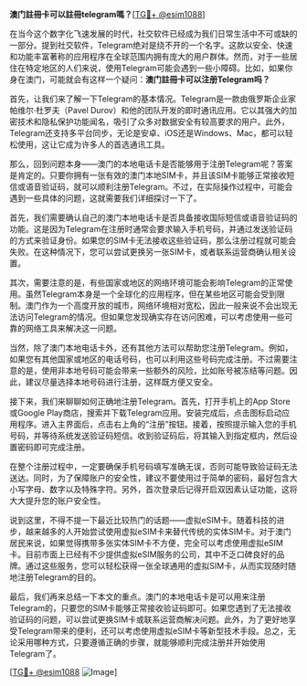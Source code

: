 **澳门註冊卡可以註冊telegram嗎？**[[TG💪+ @esim1088](https://t.me/s/esim1088)]

在当今这个数字化飞速发展的时代，社交软件已经成为我们日常生活中不可或缺的一部分。提到社交软件，Telegram绝对是绕不开的一个名字。这款以安全、快速和功能丰富著称的应用程序在全球范围内拥有庞大的用户群体。然而，对于一些居住在特定地区的人们来说，使用Telegram可能会遇到一些小障碍。比如，如果你身在澳门，可能就会有这样一个疑问：**澳门註冊卡可以注册Telegram吗？**

首先，让我们来了解一下Telegram的基本情况。Telegram是一款由俄罗斯企业家帕维尔·杜罗夫（Pavel Durov）和他的团队开发的即时通讯应用。它以其强大的加密技术和隐私保护功能闻名，吸引了众多对数据安全有较高要求的用户。此外，Telegram还支持多平台同步，无论是安卓、iOS还是Windows、Mac，都可以轻松使用，这让它成为许多人的首选通讯工具。

那么，回到问题本身——澳门的本地电话卡是否能够用于注册Telegram呢？答案是肯定的。只要你拥有一张有效的澳门本地SIM卡，并且该SIM卡能够正常接收短信或语音验证码，就可以顺利注册Telegram。不过，在实际操作过程中，可能会遇到一些具体的问题，这就需要我们详细探讨一下了。

首先，我们需要确认自己的澳门本地电话卡是否具备接收国际短信或语音验证码的功能。这是因为Telegram在注册时通常会要求输入手机号码，并通过发送验证码的方式来验证身份。如果您的SIM卡无法接收这些验证码，那么注册过程就可能会失败。在这种情况下，您可以尝试更换另一张SIM卡，或者联系运营商确认相关设置。

其次，需要注意的是，有些国家或地区的网络环境可能会影响Telegram的正常使用。虽然Telegram本身是一个全球化的应用程序，但在某些地区可能会受到限制。澳门作为一个高度开放的城市，网络环境相对宽松，因此一般来说不会出现无法访问Telegram的情况。但如果您发现确实存在访问困难，可以考虑使用一些可靠的网络工具来解决这一问题。

当然，除了澳门本地电话卡外，还有其他方法可以帮助您注册Telegram。例如，如果您有其他国家或地区的电话号码，也可以利用这些号码完成注册。不过需要注意的是，使用非本地号码可能会带来一些额外的风险，比如账号被冻结等问题。因此，建议尽量选择本地号码进行注册，这样既方便又安全。

接下来，我们来聊聊如何正确地注册Telegram。首先，打开手机上的App Store或Google Play商店，搜索并下载Telegram应用。安装完成后，点击图标启动应用程序。进入主界面后，点击右上角的“注册”按钮。接着，按照提示输入您的手机号码，并等待系统发送验证码短信。收到验证码后，将其输入到指定框内，然后设置密码即可完成注册。

在整个注册过程中，一定要确保手机号码填写准确无误，否则可能导致验证码无法送达。同时，为了保障账户的安全性，建议不要使用过于简单的密码，最好包含大小写字母、数字以及特殊字符。另外，首次登录后记得开启双因素认证功能，这将大大提升您的账户安全性。

说到这里，不得不提一下最近比较热门的话题——虚拟eSIM卡。随着科技的进步，越来越多的人开始尝试使用虚拟eSIM卡来替代传统的实体SIM卡。对于澳门居民来说，如果觉得携带多张实体SIM卡不方便，完全可以考虑使用虚拟eSIM卡。目前市面上已经有不少提供虚拟eSIM服务的公司，其中不乏口碑良好的品牌。通过这些服务，您可以轻松获得一张全球通用的虚拟SIM卡，从而实现随时随地注册Telegram的目的。

最后，我们再来总结一下本文的重点。澳门的本地电话卡是可以用来注册Telegram的，只要您的SIM卡能够正常接收验证码即可。如果您遇到了无法接收验证码的问题，可以尝试更换SIM卡或联系运营商解决问题。此外，为了更好地享受Telegram带来的便利，还可以考虑使用虚拟eSIM卡等新型技术手段。总之，无论采用哪种方式，只要遵循正确的步骤，就能够顺利完成注册并开始使用Telegram了。

[[TG💪+ @esim1088](https://t.me/s/esim1088) ![Image](https://i.postimg.cc/4NQfJmqS/Snipaste-2025-05-13-00-14-12.png)]